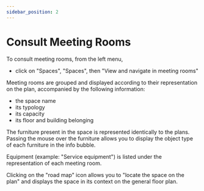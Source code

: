 ```yaml
---
sidebar_position: 2
---
```


# Consult Meeting Rooms

To consult meeting rooms, from the left menu,

-   click on "Spaces", "Spaces", then "View and navigate in meeting rooms"

Meeting rooms are grouped and displayed according to their representation on the plan, accompanied by the following information:

-   the space name
-   its typology
-   its capacity
-   its floor and building belonging

The furniture present in the space is represented identically to the plans. Passing the mouse over the furniture allows you to display the object type of each furniture in the info bubble.

Equipment (example: "Service equipment") is listed under the representation of each meeting room.

Clicking on the "road map" icon allows you to "locate the space on the plan" and displays the space in its context on the general floor plan.
